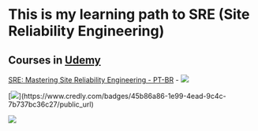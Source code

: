 # This is my learning path to SRE (Site Reliability Engineering)

## Courses in [Udemy](https://www.udemy.com/)

[SRE: Mastering Site Reliability Engineering - PT-BR](https://www.udemy.com/course/sre-mastering-site-reliability-engineering/?couponCode=SKILLS4SALEB) - ![](https://www.udemy.com/staticx/udemy/images/v8/favicon-16x16.png)
[](https://www.udemy.com/certificate/UC-eb1b2917-97f7-44c5-a001-d79d49279426/)

[![]([[https://www.credly.com/favicon.ico](https://www.udemy.com/certificate/UC-eb1b2917-97f7-44c5-a001-d79d49279426/)]())](https://www.credly.com/badges/45b86a86-1e99-4ead-9c4c-7b737bc36c27/public_url)

[![](https://www.credly.com/favicon.ico)](https://www.credly.com/badges/7e06dfdb-f76d-4a41-ae88-e9f51bcfce60/public_url)


